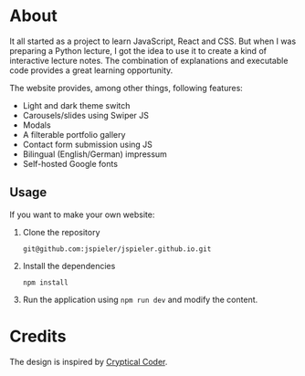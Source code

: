 # About
It all started as a project to learn JavaScript, React and CSS. But when I was preparing a Python lecture, I got the idea to use it to create a kind of interactive lecture notes. The combination of explanations and executable code provides a great learning opportunity.

The website provides, among other things, following features:

- Light and dark theme switch
- Carousels/slides using Swiper JS
- Modals
- A filterable portfolio gallery
- Contact form submission using JS
- Bilingual (English/German) impressum
- Self-hosted Google fonts


## Usage
If you want to make your own website:

1. Clone the repository
    ```
    git@github.com:jspieler/jspieler.github.io.git
    ```
2. Install the dependencies
    ```
    npm install
    ```
3. Run the application using `npm run dev` and modify the content.


# Credits
The design is inspired by [Cryptical Coder](https://www.youtube.com/watch?v=3aCoZudPEKE&list=RDCMUCzDPCRJHfPusmXd6zl8bE7w&index=2).
